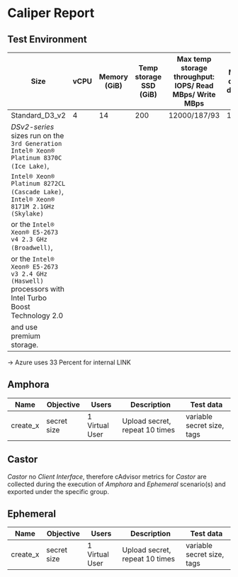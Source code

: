 # Caliper Report

## Test Environment

| Size                                                                                                | vCPU | Memory (GiB) | Temp storage SSD (GiB) | Max temp storage throughput: IOPS/ Read MBps/ Write MBps | Max data disks | Throughput IOPS | Max NICs | Expected network bandwidth (Mbps) |
| --------------------------------------------------------------------------------------------------- | ---- | ------------ | ---------------------- | -------------------------------------------------------- | -------------- | --------------- | -------- | --------------------------------- |
| Standard_D3_v2                                                                                      | 4    | 14           | 200                    | 12000/187/93                                             | 16             | 16x500          | 4        | 3000                              |
| _DSv2-series_ sizes run on the `3rd Generation Intel® Xeon® Platinum 8370C (Ice Lake)`,             |      |              |                        |                                                          |                |                 |          |                                   |
| `Intel® Xeon® Platinum 8272CL (Cascade Lake)`, `Intel® Xeon® 8171M 2.1GHz (Skylake)`                |      |              |                        |                                                          |                |                 |          |                                   |
| or the `Intel® Xeon® E5-2673 v4 2.3 GHz (Broadwell)`,                                               |      |              |                        |                                                          |                |                 |          |                                   |
| or the `Intel® Xeon® E5-2673 v3 2.4 GHz (Haswell)` processors with Intel Turbo Boost Technology 2.0 |      |              |                        |                                                          |                |                 |          |                                   |
| and use premium storage.                                                                            |      |              |                        |                                                          |                |                 |          |                                   |

-> Azure uses 33 Percent for internal LINK

## Amphora

| Name     | Objective   | Users          | Description                    | Test data                  |
| -------- | ----------- | -------------- | ------------------------------ | -------------------------- |
| create_x | secret size | 1 Virtual User | Upload secret, repeat 10 times | variable secret size, tags |

## Castor

_Castor_ no _Client Interface_, therefore cAdvisor metrics for _Castor_ are
collected during the execution of _Amphora_ and _Ephemeral_ scenario(s) and
exported under the specific group.

## Ephemeral

| Name     | Objective   | Users          | Description                    | Test data                  |
| -------- | ----------- | -------------- | ------------------------------ | -------------------------- |
| create_x | secret size | 1 Virtual User | Upload secret, repeat 10 times | variable secret size, tags |
